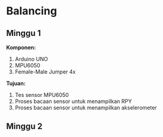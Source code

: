 # Balancing

## Minggu 1

**Komponen:** 
1. Arduino UNO
2. MPU6050
3. Female-Male Jumper 4x

**Tujuan:**
1. Tes sensor MPU6050
2. Proses bacaan sensor untuk menampilkan RPY
3. Proses bacaan sensor untuk menampilkan akselerometer

## Minggu 2

